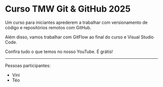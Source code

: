 # Curso TMW Git & GitHub 2025

Um curso para iniciantes aprederem a trabalhar com versionamento de código e repositórios remotos com GitHub.

Além disso, vamos trabalhar com GitFlow ao final do curso e Visual Studio Code.

Confira tudo o que temos no nosso YouTube. É grátis!

-----

Pessoas participantes:

- Vini
- Téo